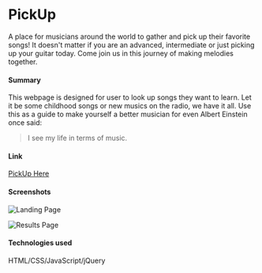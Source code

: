 # PickUp
A place for musicians around the world to gather and pick up their favorite songs! It doesn't matter if you are an advanced, intermediate or just picking up your guitar today. Come join us in this journey of making melodies together.

#### Summary
This webpage is designed for user to look up songs they want to learn. Let it be some childhood songs or new musics on the radio, we have it all. Use this as a guide to make yourself a better musician for even Albert Einstein once said:
>I see my life in terms of music.

#### Link
[PickUp Here](https://pickup-api--dngiang.repl.co/)

#### Screenshots
![Landing Page](https://github.com/dngiang/pickup-api/blob/master/Pickup_LandingPage.jpg)

![Results Page](https://github.com/dngiang/pickup-api/blob/master/Example.jpg)

#### Technologies used
HTML/CSS/JavaScript/jQuery
